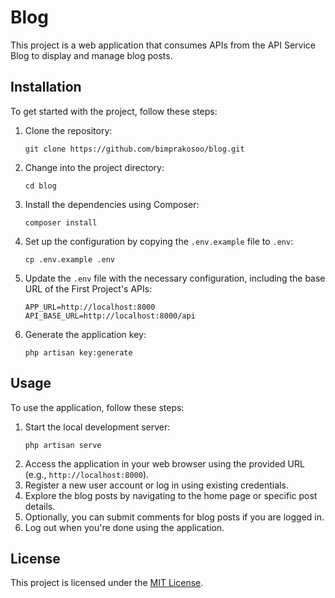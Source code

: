 <h1>Blog</h1>

<p>This project is a web application that consumes APIs from the API Service Blog to display and manage blog posts.</p>

<h2>Installation</h2>

<p>To get started with the project, follow these steps:</p>

<ol>
  <li>Clone the repository:</li>
  <pre><code>git clone https://github.com/bimprakosoo/blog.git</code></pre>

  <li>Change into the project directory:</li>
  <pre><code>cd blog</code></pre>

  <li>Install the dependencies using Composer:</li>
  <pre><code>composer install</code></pre>

  <li>Set up the configuration by copying the <code>.env.example</code> file to <code>.env</code>:</li>
  <pre><code>cp .env.example .env</code></pre>

  <li>Update the <code>.env</code> file with the necessary configuration, including the base URL of the First Project's APIs:</li>
  <pre><code>APP_URL=http://localhost:8000
API_BASE_URL=http://localhost:8000/api</code></pre>

  <li>Generate the application key:</li>
  <pre><code>php artisan key:generate</code></pre>
</ol>

<h2>Usage</h2>

<p>To use the application, follow these steps:</p>

<ol>
  <li>Start the local development server:</li>
  <pre><code>php artisan serve</code></pre>

  <li>Access the application in your web browser using the provided URL (e.g., <code>http://localhost:8000</code>).</li>

  <li>Register a new user account or log in using existing credentials.</li>

  <li>Explore the blog posts by navigating to the home page or specific post details.</li>

  <li>Optionally, you can submit comments for blog posts if you are logged in.</li>

  <li>Log out when you're done using the application.</li>
</ol>

<h2>License</h2>

<p>This project is licensed under the <a href="LICENSE">MIT License</a>.</p>
